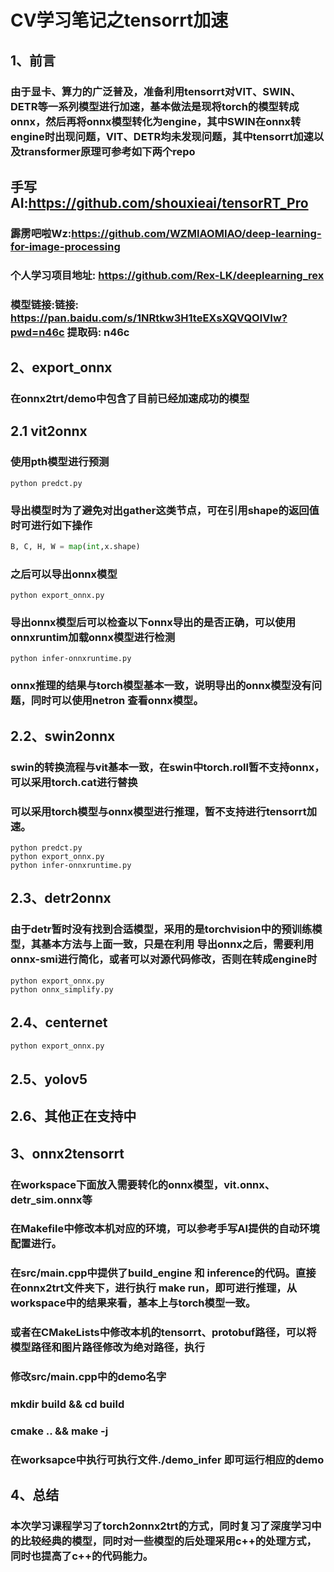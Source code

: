 

# CV学习笔记之tensorrt加速

## 1、前言

### 由于显卡、算力的广泛普及，准备利用tensorrt对VIT、SWIN、DETR等一系列模型进行加速，基本做法是现将torch的模型转成onnx，然后再将onnx模型转化为engine，其中SWIN在onnx转engine时出现问题，VIT、DETR均未发现问题，其中tensorrt加速以及transformer原理可参考如下两个repo

## 手写AI:https://github.com/shouxieai/tensorRT_Pro

### 霹雳吧啦Wz:https://github.com/WZMIAOMIAO/deep-learning-for-image-processing

### 个人学习项目地址: https://github.com/Rex-LK/deeplearning_rex

### 模型链接:链接: https://pan.baidu.com/s/1NRtkw3H1teEXsXQVQOlVIw?pwd=n46c 提取码: n46c 

## 2、export_onnx

### 在onnx2trt/demo中包含了目前已经加速成功的模型

## 2.1 vit2onnx

### 使用pth模型进行预测

```shell
python predct.py
```

### 导出模型时为了避免对出gather这类节点，可在引用shape的返回值时可进行如下操作

```python
B, C, H, W = map(int,x.shape)
```

### 之后可以导出onnx模型

```shell
python export_onnx.py 
```

### 导出onnx模型后可以检查以下onnx导出的是否正确，可以使用onnxruntim加载onnx模型进行检测

```shell
python infer-onnxruntime.py
```

### onnx推理的结果与torch模型基本一致，说明导出的onnx模型没有问题，同时可以使用netron 查看onnx模型。

## 2.2、swin2onnx

### swin的转换流程与vit基本一致，在swin中torch.roll暂不支持onnx，可以采用torch.cat进行替换

### 可以采用torch模型与onnx模型进行推理，暂不支持进行tensorrt加速。

```shell
python predct.py
python export_onnx.py 
python infer-onnxruntime.py
```

## 2.3、detr2onnx

### 由于detr暂时没有找到合适模型，采用的是torchvision中的预训练模型，其基本方法与上面一致，只是在利用 导出onnx之后，需要利用onnx-smi进行简化，或者可以对源代码修改，否则在转成engine时

```shell
python export_onnx.py 
python onnx_simplify.py 
```

## 2.4、centernet

```
python export_onnx.py 
```

## 2.5、yolov5

## 2.6、其他正在支持中

## 3、onnx2tensorrt

### 在workspace下面放入需要转化的onnx模型，vit.onnx、detr_sim.onnx等

### 在Makefile中修改本机对应的环境，可以参考手写AI提供的自动环境配置进行。

### 在src/main.cpp中提供了build_engine 和 inference的代码。直接在onnx2trt文件夹下，进行执行 make run，即可进行推理，从workspace中的结果来看，基本上与torch模型一致。

### 或者在CMakeLists中修改本机的tensorrt、protobuf路径，可以将模型路径和图片路径修改为绝对路径，执行

### 修改src/main.cpp中的demo名字

### mkdir build && cd build

### cmake .. && make -j

### 在worksapce中执行可执行文件./demo_infer 即可运行相应的demo

## 4、总结

### 本次学习课程学习了torch2onnx2trt的方式，同时复习了深度学习中的比较经典的模型，同时对一些模型的后处理采用c++的处理方式，同时也提高了c++的代码能力。



